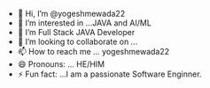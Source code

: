 - 👋 Hi, I’m @yogeshmewada22
- 👀 I’m interested in ...JAVA and AI/ML
- 🌱 I’m Full Stack JAVA Developer
- 💞️ I’m looking to collaborate on ...
- 📫 How to reach me ... yogeshmewada22
- 😄 Pronouns: ... HE/HIM
- ⚡ Fun fact: ...I am a passionate Software Enginner.

<!---
yogeshmewada22/yogeshmewada22 is a ✨ special ✨ repository because its `README.md` (this file) appears on your GitHub profile.
You can click the Preview link to take a look at your changes.
--->
